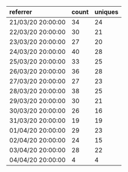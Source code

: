 | referrer          | count | uniques |
| :---------------- | :---- | :------ |
| 21/03/20 20:00:00 | 34    | 24      |
| 22/03/20 20:00:00 | 30    | 21      |
| 23/03/20 20:00:00 | 27    | 20      |
| 24/03/20 20:00:00 | 40    | 28      |
| 25/03/20 20:00:00 | 33    | 25      |
| 26/03/20 20:00:00 | 36    | 28      |
| 27/03/20 20:00:00 | 27    | 23      |
| 28/03/20 20:00:00 | 38    | 25      |
| 29/03/20 20:00:00 | 30    | 21      |
| 30/03/20 20:00:00 | 26    | 16      |
| 31/03/20 20:00:00 | 19    | 19      |
| 01/04/20 20:00:00 | 29    | 23      |
| 02/04/20 20:00:00 | 24    | 15      |
| 03/04/20 20:00:00 | 28    | 22      |
| 04/04/20 20:00:00 | 4     | 4       |